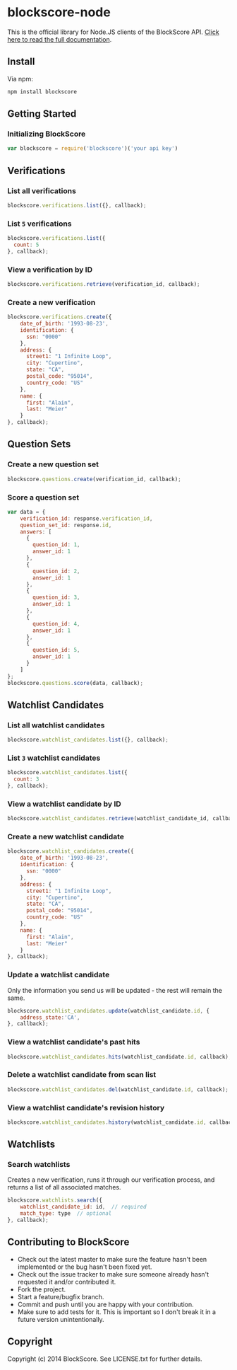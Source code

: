 # blockscore-node

This is the official library for Node.JS clients of the BlockScore API. [Click here to read the full documentation](https://manage.blockscore.com/docs).

## Install

Via npm:

```javascript
npm install blockscore
```

## Getting Started

### Initializing BlockScore

```javascript
var blockscore = require('blockscore')('your api key')
```

## Verifications
    
### List all verifications

```javascript
blockscore.verifications.list({}, callback);
```

### List `5` verifications

```javascript
blockscore.verifications.list({
  count: 5
}, callback);
```
    
### View a verification by ID

```javascript
blockscore.verifications.retrieve(verification_id, callback);
```

### Create a new verification

```javascript
blockscore.verifications.create({
	date_of_birth: '1993-08-23',
	identification: {
	  ssn: "0000"
	},
	address: {
	  street1: "1 Infinite Loop",
	  city: "Cupertino",
	  state: "CA",
	  postal_code: "95014",
	  country_code: "US"
	},
	name: {
	  first: "Alain",
	  last: "Meier"
	}
}, callback);
```

## Question Sets

### Create a new question set

```javascript
blockscore.questions.create(verification_id, callback);
```

### Score a question set

```javascript
var data = {
	verification_id: response.verification_id,
	question_set_id: response.id,
	answers: [
	  {
	    question_id: 1,
	    answer_id: 1
	  },
	  {
	    question_id: 2,
	    answer_id: 1
	  },
	  {
	    question_id: 3,
	    answer_id: 1
	  },
	  {
	    question_id: 4,
	    answer_id: 1
	  },
	  {
	    question_id: 5,
	    answer_id: 1
	  }
	]
};
blockscore.questions.score(data, callback);
```

## Watchlist Candidates
    
### List all watchlist candidates

```javascript
blockscore.watchlist_candidates.list({}, callback);
```

### List `3` watchlist candidates

```javascript
blockscore.watchlist_candidates.list({
  count: 3
}, callback);
```
    
### View a watchlist candidate by ID

```javascript
blockscore.watchlist_candidates.retrieve(watchlist_candidate_id, callback);
```

### Create a new watchlist candidate

```javascript
blockscore.watchlist_candidates.create({
	date_of_birth: '1993-08-23',
	identification: {
	  ssn: "0000"
	},
	address: {
	  street1: "1 Infinite Loop",
	  city: "Cupertino",
	  state: "CA",
	  postal_code: "95014",
	  country_code: "US"
	},
	name: {
	  first: "Alain",
	  last: "Meier"
	}
}, callback);
```

### Update a watchlist candidate

Only the information you send us will be updated - the rest will remain the same.

```javascript
blockscore.watchlist_candidates.update(watchlist_candidate.id, {
	address_state:'CA', 
}, callback);
```

### View a watchlist candidate's past hits

```javascript
blockscore.watchlist_candidates.hits(watchlist_candidate.id, callback);
```

### Delete a watchlist candidate from scan list

```javascript
blockscore.watchlist_candidates.del(watchlist_candidate.id, callback);
```

### View a watchlist candidate's revision history	
```javascript
blockscore.watchlist_candidates.history(watchlist_candidate.id, callback);
```

## Watchlists

### Search watchlists

Creates a new verification, runs it through our verification process, and returns a list of all associated matches.

```javascript
blockscore.watchlists.search({
	watchlist_candidate_id: id,  // required
	match_type: type  // optional
}, callback);
```



## Contributing to BlockScore
 
* Check out the latest master to make sure the feature hasn't been implemented or the bug hasn't been fixed yet.
* Check out the issue tracker to make sure someone already hasn't requested it and/or contributed it.
* Fork the project.
* Start a feature/bugfix branch.
* Commit and push until you are happy with your contribution.
* Make sure to add tests for it. This is important so I don't break it in a future version unintentionally.

## Copyright

Copyright (c) 2014 BlockScore. See LICENSE.txt for
further details.

